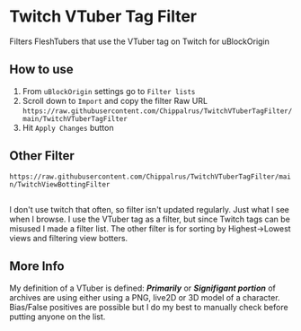# Twitch VTuber Tag Filter
Filters FleshTubers that use the VTuber tag on Twitch for uBlockOrigin
## How to use
1) From ```uBlockOrigin``` settings go to ```Filter lists```  
2)  Scroll down to ```Import``` and copy the filter Raw URL  
```https://raw.githubusercontent.com/Chippalrus/TwitchVTuberTagFilter/main/TwitchVTuberTagFilter```
3) Hit ```Apply Changes``` button

## Other Filter
```https://raw.githubusercontent.com/Chippalrus/TwitchVTuberTagFilter/main/TwitchViewBottingFilter```

## 
I don't use twitch that often, so filter isn't updated regularly. Just what I see when I browse.
I use the VTuber tag as a filter, but since Twitch tags can be misused I made a filter list. The other filter is for sorting by Highest->Lowest views and filtering view botters.

## More Info
My definition of a VTuber is defined: ***Primarily*** or ***Signifigant portion*** of archives are using either using a PNG, live2D or 3D model of a character.
Bias/False positives are possible but I do my best to manually check before putting anyone on the list.
